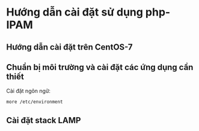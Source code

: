 # Hướng dẫn cài đặt sử dụng php-IPAM

## Hướng dẫn cài đặt trên CentOS-7
## Chuẩn bị môi trường và cài đặt các ứng dụng cần thiết

Cài đặt ngôn ngữ:
```
more /etc/environment
```

## Cài đặt stack LAMP
